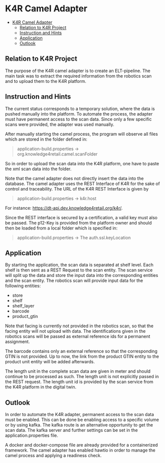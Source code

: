 # K4R Camel Adapter

- [K4R Camel Adapter](#k4r-camel-adapter)
    - [Relation to K4R Project](#relation-to-k4r-project)
    - [Instruction and Hints](#instruction-and-hints)
    - [Application](#application)
    - [Outlook](#outlook)

## Relation to K4R Project

The purpose of the K4R camel adapter is to create an ELT-pipeline. The main task was to extract the required
information from the robotics scan and to upload them to the K4R platform.

## Instruction and Hints

The current status corresponds to a temporary solution, where the data is pushed manually into the platform.
To automate the process, the adapter must have permanent access to the scan data.
Since only a few specific scans were provided, the adapter was used manually.

After manually starting the camel process, the program will observe all files which are stored in the folder
defined in:
> application-build.properties &#8594; org.knowledge4retail.camel.scanFolder

So in order to upload the scan data into the K4R platform, one have to paste the xml scan data into the folder.

Note that the camel adapter does not directly insert the data into the database. The camel adapter
uses the REST Interface of K4R for the sake of control and traceability. The URL of the K4R REST Interface is given by
> application-build.properties &#8594; k4r.host

For instance: https://dt-api.dev.knowledge4retail.org/k4r/.

Since the REST interface is secured by a certification, a valid key must also be passed.
The p12-Key is provided from the platform owner and should then be loaded from a local folder which is specified in:
> application-build.properties &#8594; The auth.ssl.keyLocation

## Application

By starting the application, the scan data is separated at shelf level. Each shelf is then sent as a REST Request to
the scan entity. The scan service will split up the data and store the input data into the corresponding entities and
the scan entity. The robotics scan will provide input data for the following entities:

- store
- shelf
- shelf_layer
- barcode
- product_gtin

Note that facing is currently not provided in the robotics scan, so that the facing entity will not upload with data.
The identifications given in the robotics scans will be passed as external reference ids for a permanent assignment.

The barcode contains only an external reference so that the corresponding GTIN is not provided. Up to now, the link
from the product GTIN entity to the product unit entity will be added afterwards.

The length unit in the complete scan data are given in meter and should continue to be processed as such. The length
unit is not explicitly passed in the REST request. The length unit id is provided by the scan service from the
K4R platform in the digital twin.

## Outlook

In order to automate the K4R adapter, permanent access to the scan data must be enabled. This can be done be
enabling access to a specific volume or by using kafka. The kafka route is an alternative opportunity to
get the scan data. The kafka server and further settings can be set in the application.properties file.

A docker and docker-compose file are already provided for a containerized framework. The camel adapter has
enabled hawtio in order to manage the camel process and applying a readiness check.
